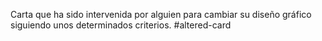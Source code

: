 Carta que ha sido intervenida por alguien para cambiar su diseño gráfico siguiendo unos determinados criterios.
#altered-card